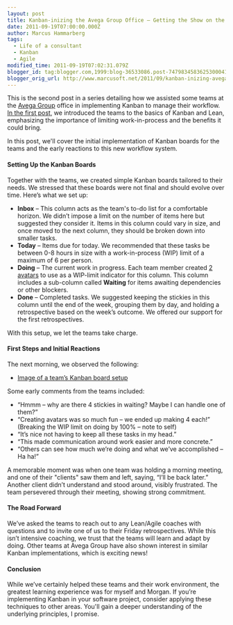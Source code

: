 ```yaml
---
layout: post
title: Kanban-inizing the Avega Group Office – Getting the Show on the Road
date: 2011-09-19T07:00:00.000Z
author: Marcus Hammarberg
tags:
  - Life of a consultant
  - Kanban
  - Agile
modified_time: 2011-09-19T07:02:31.079Z
blogger_id: tag:blogger.com,1999:blog-36533086.post-7479834583625300041
blogger_orig_url: http://www.marcusoft.net/2011/09/kanban-inizing-avega-group_19.html
---
```


This is the second post in a series detailing how we assisted some teams at the [Avega Group](http://www.avegagroup.se/) office in implementing Kanban to manage their workflow. [In the first post](http://www.marcusoft.net/2011/09/kanban-inizing-avega-group.html), we introduced the teams to the basics of Kanban and Lean, emphasizing the importance of limiting work-in-process and the benefits it could bring.

In this post, we'll cover the initial implementation of Kanban boards for the teams and the early reactions to this new workflow system.

#### Setting Up the Kanban Boards

Together with the teams, we created simple Kanban boards tailored to their needs. We stressed that these boards were not final and should evolve over time. Here’s what we set up:

- **Inbox** – This column acts as the team's to-do list for a comfortable horizon. We didn’t impose a limit on the number of items here but suggested they consider it. Items in this column could vary in size, and once moved to the next column, they should be broken down into smaller tasks.
- **Today** – Items due for today. We recommended that these tasks be between 0-8 hours in size with a work-in-process (WIP) limit of a maximum of 6 per person.
- **Doing** – The current work in progress. Each team member created [2 avatars](http://www.southparkstudios.se/avatar) to use as a WIP-limit indicator for this column. This column includes a sub-column called **Waiting** for items awaiting dependencies or other blockers.
- **Done** – Completed tasks. We suggested keeping the stickies in this column until the end of the week, grouping them by day, and holding a retrospective based on the week’s outcome. We offered our support for the first retrospectives.

With this setup, we let the teams take charge.

#### First Steps and Initial Reactions

The next morning, we observed the following:

- [Image of a team’s Kanban board setup](/img/IMG_1334_thumb1.jpg)

Some early comments from the teams included:

- “Hmmm – why are there 4 stickies in waiting? Maybe I can handle one of them?”
- “Creating avatars was so much fun – we ended up making 4 each!” (Breaking the WIP limit on doing by 100% – note to self)
- “It’s nice not having to keep all these tasks in my head.”
- “This made communication around work easier and more concrete.”
- “Others can see how much we’re doing and what we’ve accomplished – Ha ha!”

A memorable moment was when one team was holding a morning meeting, and one of their "clients" saw them and left, saying, “I’ll be back later.” Another client didn’t understand and stood around, visibly frustrated. The team persevered through their meeting, showing strong commitment.

#### The Road Forward

We’ve asked the teams to reach out to any Lean/Agile coaches with questions and to invite one of us to their Friday retrospectives. While this isn’t intensive coaching, we trust that the teams will learn and adapt by doing. Other teams at Avega Group have also shown interest in similar Kanban implementations, which is exciting news!

#### Conclusion

While we’ve certainly helped these teams and their work environment, the greatest learning experience was for myself and Morgan. If you’re implementing Kanban in your software project, consider applying these techniques to other areas. You'll gain a deeper understanding of the underlying principles, I promise.
